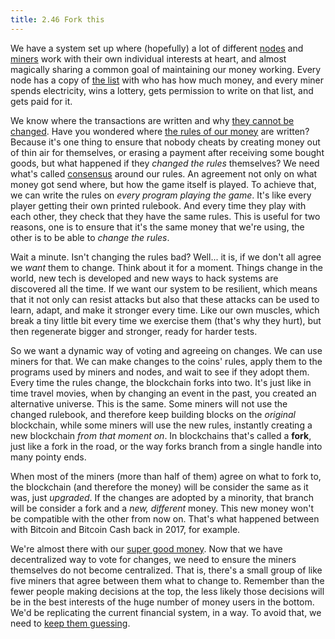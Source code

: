 ```yaml
---
title: 2.46 Fork this
---
```

We have a system set up where (hopefully) a lot of different [nodes](2.25-nodes.md) and [miners](2.09-miners.md) work with their own individual interests at heart, and almost magically sharing a common goal of maintaining our money working. Every node has a copy of [the list](2.10-money_ledger.md) with who has how much money, and every miner spends electricity, wins a lottery, gets permission to write on that list, and gets paid for it.

We know where the transactions are written and why [they cannot be changed](2.11-blockchain.md). Have you wondered where [the rules of our money](2.04-money_rules.md) are written? Because it's one thing to ensure that nobody cheats by creating money out of thin air for themselves, or erasing a payment after receiving some bought goods, but what happened if they *changed the rules* themselves? We need what's called [consensus](2.24-consensus.md) around our rules. An agreement not only on what money got send where, but how the game itself is played. To achieve that, we can write the rules on *every program playing the game*. It's like every player getting their own printed rulebook. And every time they play with each other, they check that they have the same rules. This is useful for two reasons, one is to ensure that it's the same money that we're using, the other is to be able to *change the rules*. 

Wait a minute. Isn't changing the rules bad? Well... it is, if we don't all agree we *want* them to change. Think about it for a moment. Things change in the world, new tech is developed and new ways to hack systems are discovered all the time. If we want our system to be resilient, which means that it not only can resist attacks but also that these attacks can be used to learn, adapt, and make it stronger every time. Like our own muscles, which break a tiny little bit every time we exercise them (that's why they hurt), but then regenerate bigger and stronger, ready for harder tests.

So we want a dynamic way of voting and agreeing on changes. We can use miners for that. We can make changes to the coins' rules, apply them to the programs used by miners and nodes, and wait to see if they adopt them. Every time the rules change, the blockchain forks into two. It's just like in time travel movies, when by changing an event in the past, you created an alternative universe. This is the same. Some miners will not use the changed rulebook, and therefore keep building blocks on the *original* blockchain, while some miners will use the new rules, instantly creating a new blockchain *from that moment on*. In blockchains that's called a **fork**, just like a fork in the road, or the way forks branch from a single handle into many pointy ends.

When most of the miners (more than half of them) agree on what to fork to, the blockchain (and therefore the money) will be consider the same as it was, just *upgraded*. If the changes are adopted by a minority, that branch will be consider a fork and a *new, different* money. This new money won't be compatible with the other from now on. That's what happened between with Bitcoin and Bitcoin Cash back in 2017, for example.

We're almost there with our [super good money](2.03-good_money.md). Now that we have decentralized way to vote for changes, we need to ensure the miners themselves do not become centralized. That is, there's a small group of like five miners that agree between them what to change to. Remember than the fewer people making decisions at the top, the less likely those decisions will be in the best interests of the huge number of money users in the bottom. We'd be replicating the current financial system, in a way. To avoid that, we need to [keep them guessing](2.47-randomx.md).